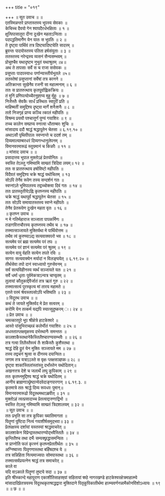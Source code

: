+++
title = "०१९"

+++
॥ सूत उवाच ॥ ॥  
एतस्मिन्नन्तरे प्राप्तास्तस्य भूपस्य सेवकाः ॥  
केचिच्च दैवयो गेन श्वापदैरर्धभक्षिताः ॥ १ ॥  
क्षुत्पिपासातुरा दीना दुःखेन महताऽन्विताः ॥  
पदपद्धतिमार्गेण येन यातः स भूपतिः ॥ २ ॥  
ते दृष्ट्वा पार्थिवं तत्र दिष्ट्यादिष्ट्येति सादरम् ॥  
ब्रुवन्तः पादयोस्तस्य पतिता हर्षसंयुताः ॥ ३ ॥  
ततस्तस्य नरेन्द्रस्य व्यसनं सैन्यसम्भवम् ॥  
प्रोचुश्चैव यथादृष्टम नुभूतं यथाश्रुतम् ॥४॥  
अथ ते तापसाः सर्वे स च राजा ससेवकः ॥  
प्रसुप्ताः पादपस्याधः पर्णान्यास्तीर्यभूतले ॥५॥  
ततस्तेषां प्रसुप्तानां सर्वेषां तत्र कानने ॥  
अतिक्रान्ता सुखेनैव रजनी सा महात्मनाम् ॥ ६ ॥  
ततः स प्रातरुत्थाय कृतपूर्वाह्णिकक्रियः ॥  
तं मुनिं प्रणिपत्योच्चैरनुज्ञाप्य मुहु र्मुहुः ॥ ७ ॥  
निजैस्तैः सेवकैः सार्धं प्रस्थितः स्वपुरीं प्रति ॥  
माहिष्मतीं समुद्दिश्य दृष्ट्वा मार्गे शनैःशनैः ॥ ८ ॥  
ततो निजगृहं प्राप्य कञ्चि त्कालं महीपतिः ॥  
विश्रम्य प्रययौ पश्चात्तूर्णं पुण्यं गयाशिरः ॥ ९ ॥  
तच्च कालेन सम्प्राप्य स्नात्वा धौताम्बरः शुचिः ॥  
मांसादाय ददौ श्राद्धं श्रद्धापूतेन चेतसा ॥ ६.१९.१० ॥  
अथाऽसौ पृथिवीपालः स्वप्नान्ते च ददर्श तम् ॥  
दिव्यमाल्याम्बरधरं दिव्यगन्धानुलेपनम् ॥  
विमानवरमारूढं स्तूयमानं च किन्नरैः ॥ ११ ॥  
॥ मांसाद उवाच ॥ ॥  
प्रसादात्तव भूपाल मुक्तोऽहं प्रेतयोनितः ॥  
स्वस्ति तेऽस्तु गमिष्यामि साम्प्रतं त्रिदिवा लयम्॥ १२ ॥  
ततः स प्रातरुत्थाय हर्षाविष्टो महीपतिः ॥  
विदैवतं समुद्दिश्य चक्रे श्राद्धं यथोचितम् ॥ १३  
सोऽपि तेनैव रूपेण तस्य सन्दर्शनं गतः ॥  
स्वप्नांऽते भूमिपालस्य तद्वच्चोक्त्वा दिवं गतः ॥ १४ ॥  
ततः प्रातस्तृतीयेऽह्नि कृतघ्नस्य महीपतिः ॥  
चक्रे श्राद्धं यथापूर्वं श्रद्धापूतेन चेतसा ॥ १५ ॥  
ततः सोऽपि समायातस्तस्य स्वप्ने महीपतेः ॥  
तेनैव प्रेतरूपेण दुःखेन महता वृतः ॥ १६ ॥  
॥ कृतघ्न उवाच ॥  
न मे गतिर्महाराज सञ्जाता पापकर्मिणः ॥  
तडागवित्तचौरस्य कृतघ्नस्य तथैव च ॥ १७ ॥  
तस्मात्सञ्जायते मुक्तिर्यथा मे पार्थिवोत्तम ॥  
तथैव त्वं कुरुष्याऽद्य सत्यवाक्यपरो भव ॥ १८ ॥  
सत्यमेव परं ब्रह्म सत्यमेव परं तपः ॥  
सत्यमेव परं ज्ञानं सत्यमेव परं श्रुतम् ॥ १९ ॥  
सत्येन वायु र्वहति सत्येन तपते रविः ॥  
सागरः सत्यवाक्येन मर्यादां न विलङ्घयेत् ॥ ६.१९.२० ॥  
तीर्थसेवा तपो दानं स्वाध्यायो गुरुसेवनम् ॥  
सर्वं सत्यविहीनस्य व्यर्थं सञ्जायते यतः ॥ २१ ॥  
सर्वे धर्मा धृताः पूर्वमेकत्राऽन्यत्र चाप्यृतम् ॥  
तुलायां कौतुकाद्देवैर्जातं तत्र ऋतं गुरु ॥ २२ ॥  
तस्मात्सत्यं पुरस्कृत्य मां तारय महामते ॥  
एतत्ते परमं श्रेयस्तपसोऽपि भविष्यति ॥ २३ ॥  
॥ विदूरथ उवाच ॥ ॥  
कथं ते जायते मुक्तिर्वद मे प्रेत सत्वरम् ॥  
करोमि येन तत्कर्म यद्यपि स्यात्सुदुष्करम् ः। २४ ॥  
॥ प्रेत उवाच ॥ ॥  
चमत्कारपुरे भूप श्रीक्षेत्रे हाटकेश्वरे ॥  
आस्ते पांसुभिराच्छन्नं कलेर्भीतं गयाशिरः ॥ २५ ॥  
अधस्तात्प्लक्षवृक्षस्य दर्भस्थानैः समन्ततः ॥  
कालशाकैस्तथानेकैस्तिलैश्चारण्यसम्भवैः ॥ ॥ २६ ॥  
तत्र गत्वा तिलैस्तैस्त्वं तैः शाकैस्तैः कुशैस्तथा ॥  
श्राद्धं देहि द्रुतं येन मुक्तिः सञ्जायते मम ॥ २७ ॥  
तस्य तद्वचनं श्रुत्वा स दीनस्य दयान्वितः॥  
जगाम तत्र यत्राऽऽस्ते स वृक्षः प्लक्षसञ्ज्ञकः॥ २८ ॥  
दृष्ट्वा शाकांस्तिलांस्तांस्तु दर्भांस्तेन यथोदितान्॥  
अखनत्तत्र देशे च जलार्थे लघु कूपिकाम् ॥ २९ ॥  
ततः कृतघ्नमुद्दिश्य श्राद्धं चक्रे यथोदितम् ॥  
आनीय ब्राह्मणाञ्छ्रेष्ठान्वेदवेदाङ्गपारगान् ॥ ६.१९.३. ॥  
कृतमात्रे ततः श्राद्धे दिव्य रूपधरः पुमान्॥  
विमानवरमारूढो विदूरथमथाऽब्रवीत् ॥ ३१ ॥  
मुक्तोऽहं त्वत्प्रसादाच्च प्रेतत्वाद्दारुणाद्विभो ॥  
स्वस्ति तेऽस्तु गमिष्यामि साम्प्रतं त्रिदशालयम् ॥ ३२ ॥  
॥ सूत उवाच ॥ ॥  
ततः प्रभृति सा तत्र कूपिका ख्यातिमागता ॥  
पितॄणां पुष्टिदा नित्यं गयाशीर्षसमुद्भवा॥ ३३ ॥  
प्रेतपक्षस्य दर्शायां यस्तस्यां श्राद्धमाचरेत् ॥  
कालशाकेन विप्रेन्द्रास्तथारण्योद्भवैस्तिलैः ॥ ३४ ॥  
कृन्तितैश्च तथा दर्भैः सम्यक्छ्रद्धासमन्वितः ।  
स प्राप्नोति फलं कृत्स्नं कृतघ्नप्रेततीर्थतः ॥ ३५ ॥  
अग्निष्वात्ताः पितृगणास्तथा बर्हिषदश्च ये ॥  
तत्र सन्निहिता नित्यमाज्यपाः सोमपास्तथा ॥ ३६ ॥  
तस्मात्सर्वप्रयत्नेन श्राद्धं तत्र समाचरेत् ॥  
काले वा  
यदि वाऽकाले पितॄणां तुष्टये सदा ॥ ३७ ॥  
इति श्रीस्कान्दे महापुराण एकाशीतिसाहस्र्यां सहितायां षष्ठे नागरखण्डे हाटकेश्वरक्षेत्रमाहात्म्ये मांसादादिप्रेतत्रयस्य विदूरथकृतश्राद्धद्वारा मुक्तिदाने पितृकूपिकातीर्थमा हात्म्यवर्णनन्नामैकोनविंशोऽध्यायः ॥ १९ ॥ ॥ छ ॥ ॥